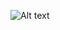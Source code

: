 ![Alt text](https://spotify-recently-played-readme.vercel.app/api?user=siox1kzbmskjvsrcjdlklb9i7&width={width})
